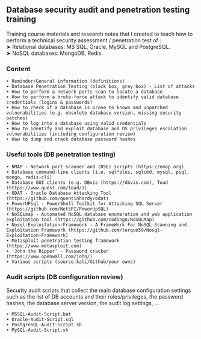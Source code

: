 ## Database security audit and penetration testing training

Training course materials and research notes that I created to teach how to perform a technical security assessment / penetration test of :  
➤ Relational databases: MS SQL, Oracle, MySQL and PostgreSQL.  
➤ NoSQL databases: MongoDB, Redis.

### Content
```
➤ Reminder/General information (definitions)
➤ Database Penetration Testing (black box, grey box) - List of attacks 
➤ How to perform a network ports scan to locate a database
➤ How to perform a brute-force attack to identify valid database credentials (logins & passwords)
➤ How to check if a database is prone to known and unpatched vulnerabilities (e.g. obsolete database version, missing security patches)
➤ How to log into a database using valid credentials  
➤ How to identify and exploit database and OS privileges escalation vulnerabilities (including configuration review)
➤ How to dump and crack database password hashes
```
### Useful tools (DB penetration testing)
```
➤ NMAP - Network port scanner and (NSE) scripts (https://nmap.org)
➤ Database command-line clients (i.e. sql*plus, sqlcmd, mysql, psql, mongo, redis-cli)
➤ Database GUI clients (e.g. DBvis (https://dbvis.com), Toad (https://www.quest.com/toad/))
➤ ODAT - Oracle Database Attacking Tool (https://github.com/quentinhardy/odat) 
➤ PowerUPsql - PowerShell Toolkit for Attacking SQL Server (https://github.com/NetSPI/PowerUpSQL)
➤ NoSQLmap - Automated NoSQL database enumeration and web application exploitation tool (https://github.com/codingo/NoSQLMap)
➤ Nosql-Exploitation-Framework - A FrameWork For NoSQL Scanning and Exploitation Framework (https://github.com/torque59/Nosql-Exploitation-Framework)
➤ Metasploit penetration testing framework (https://www.metasploit.com) 
➤ 'John the Ripper' - Password cracker (https://www.openwall.com/john/)
➤ Various scripts (source:kali/Github/your owns)
```
### Audit scripts (DB configuration review)
Security audit scripts that collect the main database configuration settings such as the list of DB accounts and their roles/privileges, the password hashes, the database server version, the audit log settings, ...
```
➤ MSSQL-Audit-Script.bat
➤ Oracle-Audit-Script.sql
➤ PostgreSQL-Audit-Script.sh
➤ MySQL-Audit-Script.sh
```
